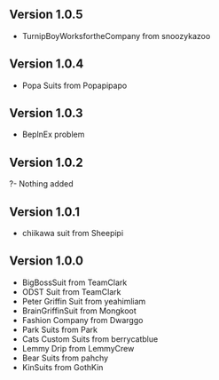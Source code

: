 ## Version 1.0.5

  - TurnipBoyWorksfortheCompany from snoozykazoo

## Version 1.0.4

  - Popa Suits from Popapipapo

## Version 1.0.3

  - BeplnEx problem

## Version 1.0.2

?- Nothing added

## Version 1.0.1

  - chiikawa suit from Sheepipi

## Version 1.0.0

  - BigBossSuit from TeamClark
  - ODST Suit from TeamClark
  - Peter Griffin Suit from yeahimliam
  - BrainGriffinSuit from Mongkoot
  - Fashion Company from Dwarggo
  - Park Suits from Park
  - Cats Custom Suits from berrycatblue
  - Lemmy Drip from LemmyCrew
  - Bear Suits from pahchy
  - KinSuits from GothKin

